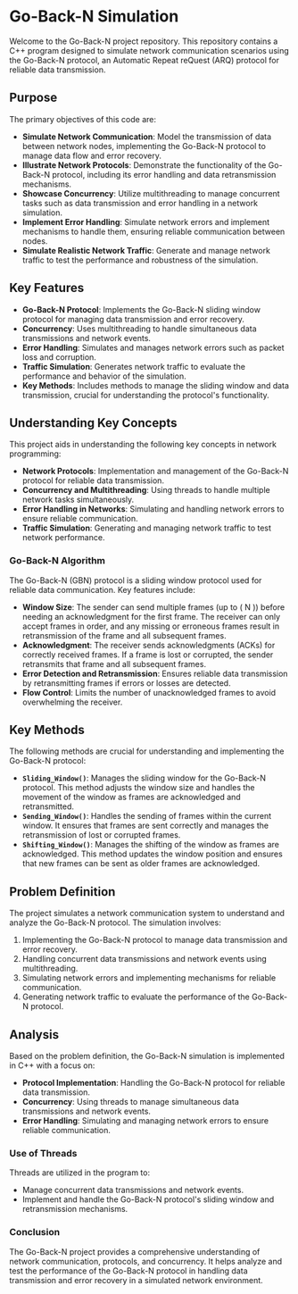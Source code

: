 # Go-Back-N Simulation

Welcome to the Go-Back-N project repository. This repository contains a C++ program designed to simulate network communication scenarios using the Go-Back-N protocol, an Automatic Repeat reQuest (ARQ) protocol for reliable data transmission.

## Purpose

The primary objectives of this code are:

- **Simulate Network Communication**: Model the transmission of data between network nodes, implementing the Go-Back-N protocol to manage data flow and error recovery.
- **Illustrate Network Protocols**: Demonstrate the functionality of the Go-Back-N protocol, including its error handling and data retransmission mechanisms.
- **Showcase Concurrency**: Utilize multithreading to manage concurrent tasks such as data transmission and error handling in a network simulation.
- **Implement Error Handling**: Simulate network errors and implement mechanisms to handle them, ensuring reliable communication between nodes.
- **Simulate Realistic Network Traffic**: Generate and manage network traffic to test the performance and robustness of the simulation.

## Key Features

- **Go-Back-N Protocol**: Implements the Go-Back-N sliding window protocol for managing data transmission and error recovery.
- **Concurrency**: Uses multithreading to handle simultaneous data transmissions and network events.
- **Error Handling**: Simulates and manages network errors such as packet loss and corruption.
- **Traffic Simulation**: Generates network traffic to evaluate the performance and behavior of the simulation.
- **Key Methods**: Includes methods to manage the sliding window and data transmission, crucial for understanding the protocol's functionality.

## Understanding Key Concepts

This project aids in understanding the following key concepts in network programming:

- **Network Protocols**: Implementation and management of the Go-Back-N protocol for reliable data transmission.
- **Concurrency and Multithreading**: Using threads to handle multiple network tasks simultaneously.
- **Error Handling in Networks**: Simulating and handling network errors to ensure reliable communication.
- **Traffic Simulation**: Generating and managing network traffic to test network performance.

### Go-Back-N Algorithm

The Go-Back-N (GBN) protocol is a sliding window protocol used for reliable data communication. Key features include:

- **Window Size**: The sender can send multiple frames (up to \( N \)) before needing an acknowledgment for the first frame. The receiver can only accept frames in order, and any missing or erroneous frames result in retransmission of the frame and all subsequent frames.
- **Acknowledgment**: The receiver sends acknowledgments (ACKs) for correctly received frames. If a frame is lost or corrupted, the sender retransmits that frame and all subsequent frames.
- **Error Detection and Retransmission**: Ensures reliable data transmission by retransmitting frames if errors or losses are detected.
- **Flow Control**: Limits the number of unacknowledged frames to avoid overwhelming the receiver.

## Key Methods

The following methods are crucial for understanding and implementing the Go-Back-N protocol:

- **`Sliding_Window()`**: Manages the sliding window for the Go-Back-N protocol. This method adjusts the window size and handles the movement of the window as frames are acknowledged and retransmitted.
- **`Sending_Window()`**: Handles the sending of frames within the current window. It ensures that frames are sent correctly and manages the retransmission of lost or corrupted frames.
- **`Shifting_Window()`**: Manages the shifting of the window as frames are acknowledged. This method updates the window position and ensures that new frames can be sent as older frames are acknowledged.

## Problem Definition

The project simulates a network communication system to understand and analyze the Go-Back-N protocol. The simulation involves:

1. Implementing the Go-Back-N protocol to manage data transmission and error recovery.
2. Handling concurrent data transmissions and network events using multithreading.
3. Simulating network errors and implementing mechanisms for reliable communication.
4. Generating network traffic to evaluate the performance of the Go-Back-N protocol.

## Analysis

Based on the problem definition, the Go-Back-N simulation is implemented in C++ with a focus on:

- **Protocol Implementation**: Handling the Go-Back-N protocol for reliable data transmission.
- **Concurrency**: Using threads to manage simultaneous data transmissions and network events.
- **Error Handling**: Simulating and managing network errors to ensure reliable communication.

### Use of Threads

Threads are utilized in the program to:

- Manage concurrent data transmissions and network events.
- Implement and handle the Go-Back-N protocol's sliding window and retransmission mechanisms.

### Conclusion

The Go-Back-N project provides a comprehensive understanding of network communication, protocols, and concurrency. It helps analyze and test the performance of the Go-Back-N protocol in handling data transmission and error recovery in a simulated network environment.
